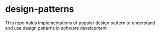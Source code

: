 # design-patterns
This repo holds implementations of popular design pattern to understand and use design patterns in software development
